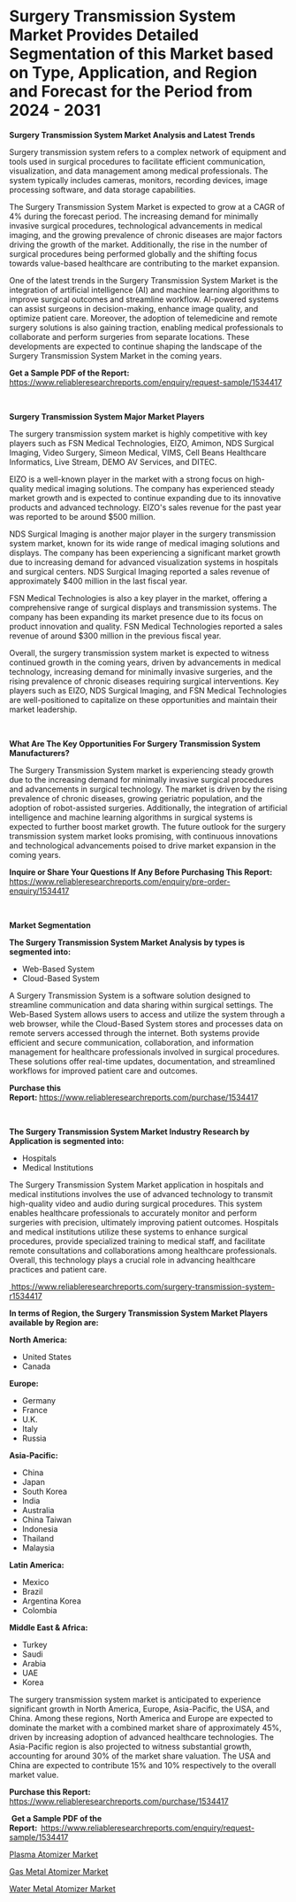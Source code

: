 <p><h1>Surgery Transmission System Market Provides Detailed Segmentation of this Market based on Type, Application, and Region and Forecast for the Period from 2024 - 2031</h1></p><p><strong>Surgery Transmission System Market Analysis and Latest Trends</strong></p>
<p><p>Surgery transmission system refers to a complex network of equipment and tools used in surgical procedures to facilitate efficient communication, visualization, and data management among medical professionals. The system typically includes cameras, monitors, recording devices, image processing software, and data storage capabilities.</p><p>The Surgery Transmission System Market is expected to grow at a CAGR of 4% during the forecast period. The increasing demand for minimally invasive surgical procedures, technological advancements in medical imaging, and the growing prevalence of chronic diseases are major factors driving the growth of the market. Additionally, the rise in the number of surgical procedures being performed globally and the shifting focus towards value-based healthcare are contributing to the market expansion.</p><p>One of the latest trends in the Surgery Transmission System Market is the integration of artificial intelligence (AI) and machine learning algorithms to improve surgical outcomes and streamline workflow. AI-powered systems can assist surgeons in decision-making, enhance image quality, and optimize patient care. Moreover, the adoption of telemedicine and remote surgery solutions is also gaining traction, enabling medical professionals to collaborate and perform surgeries from separate locations. These developments are expected to continue shaping the landscape of the Surgery Transmission System Market in the coming years.</p></p>
<p><strong>Get a Sample PDF of the Report:&nbsp;</strong> <a href="https://www.reliableresearchreports.com/enquiry/request-sample/1534417">https://www.reliableresearchreports.com/enquiry/request-sample/1534417</a></p>
<p>&nbsp;</p>
<p><strong>Surgery Transmission System Major Market Players</strong></p>
<p><p>The surgery transmission system market is highly competitive with key players such as FSN Medical Technologies, EIZO, Amimon, NDS Surgical Imaging, Video Surgery, Simeon Medical, VIMS, Cell Beans Healthcare Informatics, Live Stream, DEMO AV Services, and DITEC. </p><p>EIZO is a well-known player in the market with a strong focus on high-quality medical imaging solutions. The company has experienced steady market growth and is expected to continue expanding due to its innovative products and advanced technology. EIZO's sales revenue for the past year was reported to be around $500 million.</p><p>NDS Surgical Imaging is another major player in the surgery transmission system market, known for its wide range of medical imaging solutions and displays. The company has been experiencing a significant market growth due to increasing demand for advanced visualization systems in hospitals and surgical centers. NDS Surgical Imaging reported a sales revenue of approximately $400 million in the last fiscal year.</p><p>FSN Medical Technologies is also a key player in the market, offering a comprehensive range of surgical displays and transmission systems. The company has been expanding its market presence due to its focus on product innovation and quality. FSN Medical Technologies reported a sales revenue of around $300 million in the previous fiscal year.</p><p>Overall, the surgery transmission system market is expected to witness continued growth in the coming years, driven by advancements in medical technology, increasing demand for minimally invasive surgeries, and the rising prevalence of chronic diseases requiring surgical interventions. Key players such as EIZO, NDS Surgical Imaging, and FSN Medical Technologies are well-positioned to capitalize on these opportunities and maintain their market leadership.</p></p>
<p>&nbsp;</p>
<p><strong>What Are The Key Opportunities For Surgery Transmission System Manufacturers?</strong></p>
<p><p>The Surgery Transmission System market is experiencing steady growth due to the increasing demand for minimally invasive surgical procedures and advancements in surgical technology. The market is driven by the rising prevalence of chronic diseases, growing geriatric population, and the adoption of robot-assisted surgeries. Additionally, the integration of artificial intelligence and machine learning algorithms in surgical systems is expected to further boost market growth. The future outlook for the surgery transmission system market looks promising, with continuous innovations and technological advancements poised to drive market expansion in the coming years.</p></p>
<p><strong>Inquire or Share Your Questions If Any Before Purchasing This Report:</strong> <a href="https://www.reliableresearchreports.com/enquiry/pre-order-enquiry/1534417">https://www.reliableresearchreports.com/enquiry/pre-order-enquiry/1534417</a></p>
<p>&nbsp;</p>
<p><strong>Market Segmentation</strong></p>
<p><strong>The Surgery Transmission System Market Analysis by types is segmented into:</strong></p>
<p><ul><li>Web-Based System</li><li>Cloud-Based System</li></ul></p>
<p><p>A Surgery Transmission System is a software solution designed to streamline communication and data sharing within surgical settings. The Web-Based System allows users to access and utilize the system through a web browser, while the Cloud-Based System stores and processes data on remote servers accessed through the internet. Both systems provide efficient and secure communication, collaboration, and information management for healthcare professionals involved in surgical procedures. These solutions offer real-time updates, documentation, and streamlined workflows for improved patient care and outcomes.</p></p>
<p><strong>Purchase this Report:&nbsp;</strong><a href="https://www.reliableresearchreports.com/purchase/1534417">https://www.reliableresearchreports.com/purchase/1534417</a></p>
<p>&nbsp;</p>
<p><strong>The Surgery Transmission System Market Industry Research by Application is segmented into:</strong></p>
<p><ul><li>Hospitals</li><li>Medical Institutions</li></ul></p>
<p><p>The Surgery Transmission System Market application in hospitals and medical institutions involves the use of advanced technology to transmit high-quality video and audio during surgical procedures. This system enables healthcare professionals to accurately monitor and perform surgeries with precision, ultimately improving patient outcomes. Hospitals and medical institutions utilize these systems to enhance surgical procedures, provide specialized training to medical staff, and facilitate remote consultations and collaborations among healthcare professionals. Overall, this technology plays a crucial role in advancing healthcare practices and patient care.</p></p>
<p><a href="https://www.reliableresearchreports.com/surgery-transmission-system-r1534417">&nbsp;https://www.reliableresearchreports.com/surgery-transmission-system-r1534417</a></p>
<p><strong>In terms of Region, the Surgery Transmission System Market Players available by Region are:</strong></p>
<p>
    <p> <strong> North America: </strong>
        <ul>
            <li>United States</li>
            <li>Canada</li>
        </ul>
        </p> 
    <p> <strong> Europe: </strong>
        <ul>
            <li>Germany</li>
            <li>France</li>
            <li>U.K.</li>
            <li>Italy</li>
            <li>Russia</li>
        </ul>
        </p> 
    <p> <strong> Asia-Pacific: </strong>
        <ul>
            <li>China</li>
            <li>Japan</li>
            <li>South Korea</li>
            <li>India</li>
            <li>Australia</li>
            <li>China Taiwan</li>
            <li>Indonesia</li>
            <li>Thailand</li>
            <li>Malaysia</li>
        </ul>
        </p> 
    <p> <strong> Latin America: </strong>
        <ul>
            <li>Mexico</li>
            <li>Brazil</li>
            <li>Argentina Korea</li>
            <li>Colombia</li>
        </ul>
        </p> 
    <p> <strong> Middle East & Africa: </strong>
        <ul>
            <li>Turkey</li>
            <li>Saudi</li>
            <li>Arabia</li>
            <li>UAE</li>
            <li>Korea</li>
        </ul>
    </p>
    </p>
<p><p>The surgery transmission system market is anticipated to experience significant growth in North America, Europe, Asia-Pacific, the USA, and China. Among these regions, North America and Europe are expected to dominate the market with a combined market share of approximately 45%, driven by increasing adoption of advanced healthcare technologies. The Asia-Pacific region is also projected to witness substantial growth, accounting for around 30% of the market share valuation. The USA and China are expected to contribute 15% and 10% respectively to the overall market value.</p></p>
<p><strong>Purchase this Report: </strong><a href="https://www.reliableresearchreports.com/purchase/1534417">https://www.reliableresearchreports.com/purchase/1534417</a></p>
<p>&nbsp;<strong>Get a Sample PDF of the Report:&nbsp;&nbsp;</strong><a href="https://www.reliableresearchreports.com/enquiry/request-sample/1534417">https://www.reliableresearchreports.com/enquiry/request-sample/1534417</a></p>
<p><strong></strong></p>
<p><p><a href="https://github.com/ajiariaa/Market-Research-Report-List-1/blob/main/plasma-atomizer-market.md">Plasma Atomizer Market</a></p><p><a href="https://github.com/niyotibauri9/Market-Research-Report-List-1/blob/main/gas-metal-atomizer-market.md">Gas Metal Atomizer Market</a></p><p><a href="https://github.com/sofayahoo2023/Market-Research-Report-List-5/blob/main/water-metal-atomizer-market.md">Water Metal Atomizer Market</a></p></p>